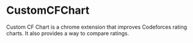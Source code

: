# CustomCFChart
Custom CF Chart is a chrome extension that improves Codeforces rating charts. It also provides a way to compare ratings.
